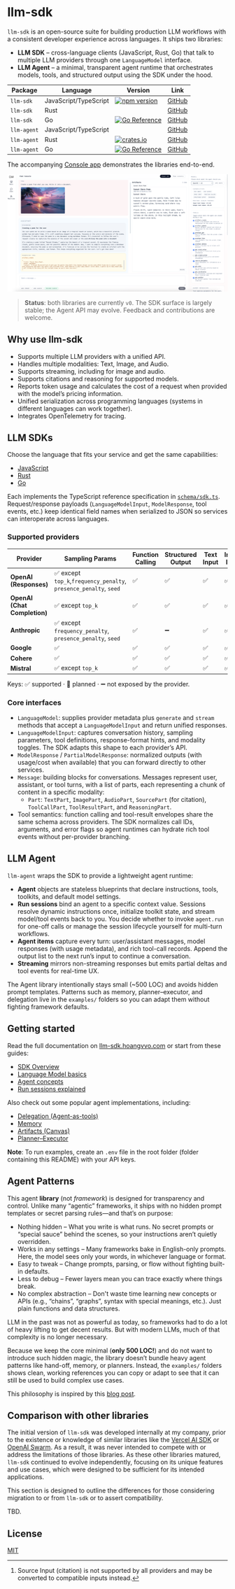 # llm-sdk

`llm-sdk` is an open-source suite for building production LLM workflows with a consistent developer experience across languages. It ships two libraries:

- **LLM SDK** – cross-language clients (JavaScript, Rust, Go) that talk to multiple LLM providers through one `LanguageModel` interface.
- **LLM Agent** – a minimal, transparent agent runtime that orchestrates models, tools, and structured output using the SDK under the hood.

| Package     | Language              | Version                                                                                                                                       | Link                                                               |
| ----------- | --------------------- | --------------------------------------------------------------------------------------------------------------------------------------------- | ------------------------------------------------------------------ |
| `llm-sdk`   | JavaScript/TypeScript | [![npm version](https://img.shields.io/npm/v/@hoangvvo/llm-sdk?style=flat-square)](https://www.npmjs.com/package/@hoangvvo/llm-sdk)           | [GitHub](https://github.com/hoangvvo/llm-sdk/tree/main/sdk-js)     |
| `llm-sdk`   | Rust                  |                                                                                                                                               | [GitHub](https://github.com/hoangvvo/llm-sdk/tree/main/sdk-rust)   |
| `llm-sdk`   | Go                    | [![Go Reference](https://pkg.go.dev/badge/github.com/hoangvvo/llm-sdk/sdk-go.svg)](https://pkg.go.dev/github.com/hoangvvo/llm-sdk/sdk-go)     | [GitHub](https://github.com/hoangvvo/llm-sdk/tree/main/sdk-go)     |
| `llm-agent` | JavaScript/TypeScript |                                                                                                                                               | [GitHub](https://github.com/hoangvvo/llm-sdk/tree/main/agent-js)   |
| `llm-agent` | Rust                  | [![crates.io](https://img.shields.io/crates/v/llm-agent?style=flat-square)](https://crates.io/crates/llm-agent)                               | [GitHub](https://github.com/hoangvvo/llm-sdk/tree/main/agent-rust) |
| `llm-agent` | Go                    | [![Go Reference](https://pkg.go.dev/badge/github.com/hoangvvo/llm-sdk/agent-go.svg)](https://pkg.go.dev/github.com/hoangvvo/llm-sdk/agent-go) | [GitHub](https://github.com/hoangvvo/llm-sdk/tree/main/agent-go)   |

The accompanying [Console app](./website) demonstrates the libraries end-to-end.

![Console Chat Application screenshot](./website/assets/console-chat.png)

> **Status**: both libraries are currently `v0`. The SDK surface is largely stable; the Agent API may evolve. Feedback and contributions are welcome.

## Why use llm-sdk

- Supports multiple LLM providers with a unified API.
- Handles multiple modalities: Text, Image, and Audio.
- Supports streaming, including for image and audio.
- Supports citations and reasoning for supported models.
- Reports token usage and calculates the cost of a request when provided with the model’s pricing information.
- Unified serialization across programming languages (systems in different languages can work together).
- Integrates OpenTelemetry for tracing.

## LLM SDKs

Choose the language that fits your service and get the same capabilities:

- [JavaScript](./sdk-js)
- [Rust](./sdk-rust)
- [Go](./sdk-go)

Each implements the TypeScript reference specification in [`schema/sdk.ts`](./schema/sdk.ts). Request/response payloads (`LanguageModelInput`, `ModelResponse`, tool events, etc.) keep identical field names when serialized to JSON so services can interoperate across languages.

### Supported providers

| Provider                     | Sampling Params                                                   | Function Calling | Structured Output | Text Input | Image Input | Audio Input | Citation [^source-as-text] | Text Output | Image Output | Audio Output | Reasoning |
| ---------------------------- | ----------------------------------------------------------------- | ---------------- | ----------------- | ---------- | ----------- | ----------- | -------------------------- | ----------- | ------------ | ------------ | --------- |
| **OpenAI (Responses)**       | ✅ except `top_k`,`frequency_penalty`, `presence_penalty`, `seed` | ✅               | ✅                | ✅         | ✅          | ✅          | ➖                         | ✅          | ✅           | ➖           | ✅        |
| **OpenAI (Chat Completion)** | ✅ except `top_k`                                                 | ✅               | ✅                | ✅         | ✅          | ✅          | ➖                         | ✅          | ➖           | ✅           | ➖        |
| **Anthropic**                | ✅ except `frequency_penalty`, `presence_penalty`, `seed`         | ✅               | ➖                | ✅         | ✅          | ➖          | ✅                         | ✅          | ➖           | ➖           | ✅        |
| **Google**                   | ✅                                                                | ✅               | ✅                | ✅         | ✅          | ✅          | ➖                         | ✅          | ✅           | ✅           | ✅        |
| **Cohere**                   | ✅                                                                | ✅               | ✅                | ✅         | ✅          | ➖          | ✅                         | ✅          | ➖           | ➖           | ✅        |
| **Mistral**                  | ✅ except `top_k`                                                 | ✅               | ✅                | ✅         | ✅          | ✅          | 🚧                         | ✅          | ➖           | ➖           | ✅        |

Keys: ✅ supported · 🚧 planned · ➖ not exposed by the provider.

[^source-as-text]: Source Input (citation) is not supported by all providers and may be converted to compatible inputs instead.

### Core interfaces

- `LanguageModel`: supplies provider metadata plus `generate` and `stream` methods that accept a `LanguageModelInput` and return unified responses.
- `LanguageModelInput`: captures conversation history, sampling parameters, tool definitions, response-format hints, and modality toggles. The SDK adapts this shape to each provider’s API.
- `ModelResponse` / `PartialModelResponse`: normalized outputs (with usage/cost when available) that you can forward directly to other services.
- `Message`: building blocks for conversations. Messages represent user, assistant, or tool turns, with a list of parts, each representing a chunk of content in a specific modality:
  - `Part`: `TextPart`, `ImagePart`, `AudioPart`, `SourcePart` (for citation), `ToolCallPart`, `ToolResultPart`, and `ReasoningPart`.
- Tool semantics: function calling and tool-result envelopes share the same schema across providers. The SDK normalizes call IDs, arguments, and error flags so agent runtimes can hydrate rich tool events without per-provider branching.

## LLM Agent

`llm-agent` wraps the SDK to provide a lightweight agent runtime:

- **Agent** objects are stateless blueprints that declare instructions, tools, toolkits, and default model settings.
- **Run sessions** bind an agent to a specific context value. Sessions resolve dynamic instructions once, initialize toolkit state, and stream model/tool events back to you. You decide whether to invoke `agent.run` for one-off calls or manage the session lifecycle yourself for multi-turn workflows.
- **Agent items** capture every turn: user/assistant messages, model responses (with usage metadata), and rich tool-call records. Append the output list to the next run’s input to continue a conversation.
- **Streaming** mirrors non-streaming responses but emits partial deltas and tool events for real-time UX.

The Agent library intentionally stays small (~500 LOC) and avoids hidden prompt templates. Patterns such as memory, planner–executor, and delegation live in the `examples/` folders so you can adapt them without fighting framework defaults.

## Getting started

Read the full documentation on [llm-sdk.hoangvvo.com](https://llm-sdk.hoangvvo.com) or start from these guides:

- [SDK Overview](https://llm-sdk.hoangvvo.com/sdk)
- [Language Model basics](https://llm-sdk.hoangvvo.com/sdk/language-model)
- [Agent concepts](https://llm-sdk.hoangvvo.com/agent/agent)
- [Run sessions explained](https://llm-sdk.hoangvvo.com/agent/run)

Also check out some popular agent implementations, including:

- [Delegation (Agent-as-tools)](https://llm-sdk.hoangvvo.com/agent/delegation)
- [Memory](https://llm-sdk.hoangvvo.com/agent/memory)
- [Artifacts (Canvas)](https://llm-sdk.hoangvvo.com/agent/artifacts)
- [Planner–Executor](https://llm-sdk.hoangvvo.com/agent/planner-executor)

**Note**: To run examples, create an `.env` file in the root folder (folder containing this README) with your API keys.

## Agent Patterns

This agent **library** (not _framework_) is designed for transparency and control.
Unlike many “agentic” frameworks, it ships with no hidden prompt templates or secret parsing rules—and that’s on purpose:

- Nothing hidden – What you write is what runs. No secret prompts or “special sauce” behind the scenes, so your instructions aren’t quietly overridden.
- Works in any settings – Many frameworks bake in English-only prompts. Here, the model sees only your words, in whichever language or format.
- Easy to tweak – Change prompts, parsing, or flow without fighting built-in defaults.
- Less to debug – Fewer layers mean you can trace exactly where things break.
- No complex abstraction – Don't waste time learning new concepts or APIs (e.g., “chains”, “graphs”, syntax with special meanings, etc.). Just plain functions and data structures.

LLM in the past was not as powerful as today, so frameworks had to do a lot of heavy lifting to get decent results.
But with modern LLMs, much of that complexity is no longer necessary.

Because we keep the core minimal (**only 500 LOC!**) and do not want to introduce such hidden magic, the library doesn’t bundle heavy agent patterns like hand-off, memory, or planners.
Instead, the `examples/` folders shows clean, working references you can copy or adapt to see that it can still be used to build complex use cases.

This philosophy is inspired by this [blog post](https://hamel.dev/blog/posts/prompt/).

## Comparison with other libraries

The initial version of `llm-sdk` was developed internally at my company, prior to the existence or knowledge of similar libraries like the [Vercel AI SDK](https://github.com/vercel/ai) or [OpenAI Swarm](https://github.com/openai/swarm). As a result, it was never intended to compete with or address the limitations of those libraries. As these other libraries matured, `llm-sdk` continued to evolve independently, focusing on its unique features and use cases, which were designed to be sufficient for its intended applications.

This section is designed to outline the differences for those considering migration to or from `llm-sdk` or to assert compatibility.

TBD.

## License

[MIT](LICENSE)

